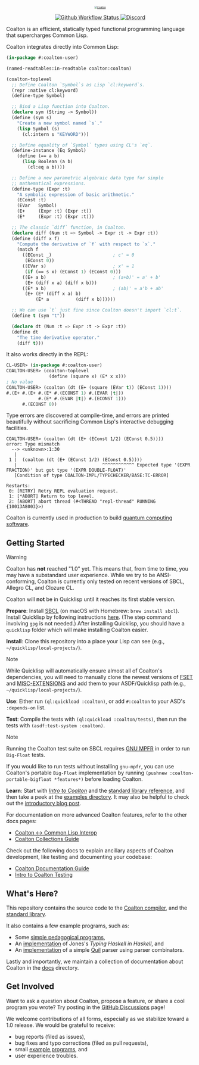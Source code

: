 <p align="center">
  <a href="https://coalton-lang.github.io/">
    <img alt="Coalton" src="docs/assets/coalton-logotype-gray.svg" style="zoom:45%;" />
  </a>
</p>

<p align="center" class="badges">
  <a href="https://github.com/coalton-lang/coalton/actions/workflows/main.yml">
    <img alt="Github Workflow Status" src="https://img.shields.io/github/actions/workflow/status/coalton-lang/coalton/main.yml?branch=main" />
  </a>
  <a href="https://discord.gg/cPb6Bc4xAH">
    <img alt="Discord" src="https://img.shields.io/discord/888196168067199046?logo=discord" />
  </a>
</p>

Coalton is an efficient, statically typed functional programming language that supercharges Common Lisp.

Coalton integrates directly into Common Lisp:

```lisp
(in-package #:coalton-user)

(named-readtables:in-readtable coalton:coalton)

(coalton-toplevel
  ;; Define Coalton `Symbol`s as Lisp `cl:keyword`s.
  (repr :native cl:keyword)
  (define-type Symbol)

  ;; Bind a Lisp function into Coalton.
  (declare sym (String -> Symbol))
  (define (sym s)
    "Create a new symbol named `s`."
    (lisp Symbol (s)
      (cl:intern s "KEYWORD")))

  ;; Define equality of `Symbol` types using CL's `eq`.
  (define-instance (Eq Symbol)
    (define (== a b)
      (lisp Boolean (a b)
        (cl:eq a b))))

  ;; Define a new parametric algebraic data type for simple
  ;; mathematical expressions.
  (define-type (Expr :t)
    "A symbolic expression of basic arithmetic."
    (EConst :t)
    (EVar   Symbol)
    (E+     (Expr :t) (Expr :t))
    (E*     (Expr :t) (Expr :t)))

  ;; The classic `diff` function, in Coalton.
  (declare diff (Num :t => Symbol -> Expr :t -> Expr :t))
  (define (diff x f)
    "Compute the derivative of `f` with respect to `x`."
    (match f
      ((EConst _)                       ; c' = 0
       (EConst 0))
      ((EVar s)                         ; x' = 1
       (if (== s x) (EConst 1) (EConst 0)))
      ((E+ a b)                         ; (a+b)' = a' + b'
       (E+ (diff x a) (diff x b)))
      ((E* a b)                         ; (ab)' = a'b + ab'
       (E+ (E* (diff x a) b)
           (E* a          (diff x b))))))

  ;; We can use `t` just fine since Coalton doesn't import `cl:t`.
  (define t (sym "t"))

  (declare dt (Num :t => Expr :t -> Expr :t))
  (define dt
    "The time derivative operator."
    (diff t)))
```

It also works directly in the REPL:

```lisp
CL-USER> (in-package #:coalton-user)
COALTON-USER> (coalton-toplevel
                (define (square x) (E* x x)))
; No value
COALTON-USER> (coalton (dt (E+ (square (EVar t)) (EConst 1))))
#.(E+ #.(E+ #.(E* #.(ECONST 1) #.(EVAR |t|))
            #.(E* #.(EVAR |t|) #.(ECONST 1)))
      #.(ECONST 0))
```

Type errors are discovered at compile-time, and errors are printed beautifully without sacrificing Common Lisp's interactive debugging facilities.

```
COALTON-USER> (coalton (dt (E+ (EConst 1/2) (EConst 0.5))))
error: Type mismatch
  --> <unknown>:1:30
   |
 1 |  (coalton (dt (E+ (EConst 1/2) (EConst 0.5))))
   |                                ^^^^^^^^^^^^ Expected type '(EXPR FRACTION)' but got type '(EXPR DOUBLE-FLOAT)'
   [Condition of type COALTON-IMPL/TYPECHECKER/BASE:TC-ERROR]

Restarts:
 0: [RETRY] Retry REPL evaluation request.
 1: [*ABORT] Return to top level.
 2: [ABORT] abort thread (#<THREAD "repl-thread" RUNNING {10013A8003}>)
```

Coalton is currently used in production to build [quantum computing software](https://coalton-lang.github.io/20220906-quantum-compiler/).

## Getting Started

> [!WARNING]
> Coalton has **not** reached "1.0" yet. This means that, from time to time, you may have a substandard user experience. While we try to be ANSI-conforming, Coalton is currently only tested on recent versions of SBCL, Allegro CL, and Clozure CL.
>
> Coalton will **not** be in Quicklisp until it reaches its first stable version.

**Prepare**: Install [SBCL](http://www.sbcl.org/platform-table.html) (on macOS with Homebrew: `brew install sbcl`). Install Quicklisp by following instructions [here](https://www.quicklisp.org/beta/#installation). (The step command involving `gpg` is not needed.) After installing Quicklisp, you should have a `quicklisp` folder which will make installing Coalton easier.

**Install**: Clone this repository into a place your Lisp can see (e.g., `~/quicklisp/local-projects/`).

> [!NOTE]
> While Quicklisp will automatically ensure almost all of Coalton's dependencies, you will need to manually clone the newest versions of [FSET](https://github.com/slburson/fset/) and [MISC-EXTENSIONS](https://github.com/slburson/misc-extensions/) and add them to your ASDF/Quicklisp path (e.g., `~/quicklisp/local-projects/`).

**Use**: Either run `(ql:quickload :coalton)`, or add `#:coalton` to your ASD's `:depends-on` list.

**Test**: Compile the tests with `(ql:quickload :coalton/tests)`, then run the tests with `(asdf:test-system :coalton)`. 

> [!NOTE] 
> Running the Coalton test suite on SBCL requires [GNU MPFR](https://www.mpfr.org/mpfr-current/mpfr.html#Installing-MPFR) in order to run `Big-Float` tests. 
>
> If you would like to run tests without installing `gnu-mpfr`, you can use Coalton's portable `Big-Float` implementation by running `(pushnew :coalton-portable-bigfloat *features*)` before loading Coalton.

**Learn**: Start with [*Intro to Coalton*](docs/intro-to-coalton.md) and the [standard library reference](https://coalton-lang.github.io/reference/), and then take a peek at the [examples directory](examples/). It may also be helpful to check out the [introductory blog post](https://coalton-lang.github.io/20211010-introducing-coalton/).

For documentation on more advanced Coalton features, refer to the other docs pages:
* [Coalton <-> Common Lisp Interop](docs/coalton-lisp-interop.md)
* [Coalton Collections Guide](docs/collections-guide.md)

Check out the following docs to explain ancillary aspects of Coalton development, like testing and documenting your codebase:
* [Coalton Documentation Guide](docs/coalton-documentation-guide.md)
* [Intro to Coalton Testing](docs/intro-to-coalton-testing.md)

## What's Here?

This repository contains the source code to the [Coalton compiler](src/), and the [standard library](library/).

It also contains a few example programs, such as:

- Some [simple pedagogical programs](examples/small-coalton-programs/),
- An [implementation](examples/thih/) of Jones's *Typing Haskell in Haskell*, and
- An [implementation](examples/quil-coalton/) of a simple [Quil](https://en.wikipedia.org/wiki/Quil_(instruction_set_architecture)) parser using parser combinators.

Lastly and importantly, we maintain a collection of documentation about Coalton in the [docs](docs/) directory.

## Get Involved

Want to ask a question about Coalton, propose a feature, or share a cool program you wrote? Try posting in the [GitHub Discussions](https://github.com/coalton-lang/coalton/discussions) page!

We welcome contributions of all forms, especially as we stabilize toward a 1.0 release. We would be grateful to receive:

- bug reports (filed as issues),
- bug fixes and typo corrections (filed as pull requests),
- small [example programs](examples/small-coalton-programs/), and
- user experience troubles.
